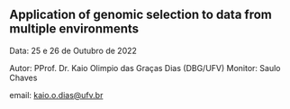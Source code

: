 ## Application of genomic selection to data from multiple environments

Data: 25 e 26 de Outubro de 2022  

Autor: PProf. Dr. Kaio Olimpio das Graças Dias (DBG/UFV)
Monitor: Saulo Chaves

email: kaio.o.dias@ufv.br
